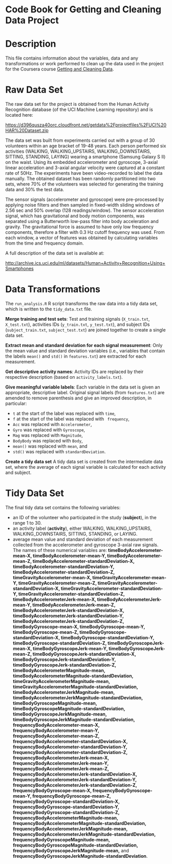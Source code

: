 Code Book for Getting and Cleaning Data Project  ==========================================# Description This file contains information about the variables, data and any transformations or work performed to clean up the data used in the project for the Coursera course [Getting and Cleaning Data](https://www.coursera.org/course/getdata).# Raw Data SetThe raw data set for the project is obtained from the Human Activity Recognition database (of the UCI Machine Learning repository) and is located here: https://d396qusza40orc.cloudfront.net/getdata%2Fprojectfiles%2FUCI%20HAR%20Dataset.zipThe data set was built from experiments carried out with a group of 30 volunteers within an age bracket of 19-48 years. Each person performed six activities (WALKING, WALKING_UPSTAIRS, WALKING_DOWNSTAIRS, SITTING, STANDING, LAYING) wearing a smartphone (Samsung Galaxy S II) on the waist. Using its embedded accelerometer and gyroscope, 3-axial linear acceleration and 3-axial angular velocity were captured at a constant rate of 50Hz. The experiments have been video-recorded to label the data manually. The obtained dataset has been randomly partitioned into two sets, where 70% of the volunteers was selected for generating the training data and 30% the test data.   The sensor signals (accelerometer and gyroscope) were pre-processed by applying noise filters and then sampled in fixed-width sliding windows of 2.56 sec and 50% overlap (128 readings/window). The sensor acceleration signal, which has gravitational and body motion components, was separated using a Butterworth low-pass filter into body acceleration and gravity. The gravitational force is assumed to have only low frequency components, therefore a filter with 0.3 Hz cutoff frequency was used. From each window, a vector of features was obtained by calculating variables from the time and frequency domain.  A full description of the data set is available at: http://archive.ics.uci.edu/ml/datasets/Human+Activity+Recognition+Using+Smartphones# Data TransformationsThe `run_analysis.R` R script transforms the raw data into a tidy data set, which is written to the `tidy_data.txt` file.__Merge training and test sets__:Test and training signals (`X_train.txt`, `X_test.txt`), activities IDs (`y_train.txt`, `y_test.txt`), and subject IDs (`subject_train.txt`, `subject_test.txt`) are joined together to create a single data set. __Extract mean and standard deviation for each signal measurement__:Only the mean value and standard deviation variables (i.e., variables that contain the labels `mean()` and `std()` in `features.txt`) are extracted for each measurement.__Get descriptive activity names__:Activity IDs are replaced by their respective description (based on `activity_labels.txt`).__Give meaningful variable labels__:Each variable in the data set is given an appropriate, descriptive label. Original signal labels (from `features.txt`) are amended to remove parenthesis and give an improved description, in particular:* `t` at the start of the label was replaced with `time`,* `f` at the start of the label was replaced with ` frequency`,* `Acc` was replaced with `Accelerometer`,* `Gyro` was replaced with `Gyroscope`,* `Mag` was replaced with `Magnitude`, * `BodyBody` was replaced with `Body`,* `mean()` was replaced with `mean`, and* `std()` was replaced with `standardDeviation`.__Create a tidy data set__A tidy data set is created from the intermediate data set, where the average of each signal variable is calculated for each activity and subject.# Tidy Data SetThe final tidy data set contains the following variables:* an ID of the volunteer who participated in the study (__subject__), in the range 1 to 30. * an activity label (__activity__), either WALKING, WALKING_UPSTAIRS, WALKING_DOWNSTAIRS, SITTING, STANDING, or LAYING.* average mean value and standard deviation of each measurement collected from the accelerometer and gyroscope 3-axial raw signals. The names of these numerical variables are:__timeBodyAccelerometer-mean-X,timeBodyAccelerometer-mean-Y,timeBodyAccelerometer-mean-Z,timeBodyAccelerometer-standardDeviation-X,timeBodyAccelerometer-standardDeviation-Y,timeBodyAccelerometer-standardDeviation-Z,timeGravityAccelerometer-mean-X,timeGravityAccelerometer-mean-Y,timeGravityAccelerometer-mean-Z,timeGravityAccelerometer-standardDeviation-X,timeGravityAccelerometer-standardDeviation-Y,timeGravityAccelerometer-standardDeviation-Z,timeBodyAccelerometerJerk-mean-X,timeBodyAccelerometerJerk-mean-Y,timeBodyAccelerometerJerk-mean-Z,timeBodyAccelerometerJerk-standardDeviation-X,timeBodyAccelerometerJerk-standardDeviation-Y,timeBodyAccelerometerJerk-standardDeviation-Z,timeBodyGyroscope-mean-X,timeBodyGyroscope-mean-Y,timeBodyGyroscope-mean-Z,timeBodyGyroscope-standardDeviation-X,timeBodyGyroscope-standardDeviation-Y,timeBodyGyroscope-standardDeviation-Z,timeBodyGyroscopeJerk-mean-X,timeBodyGyroscopeJerk-mean-Y,timeBodyGyroscopeJerk-mean-Z,timeBodyGyroscopeJerk-standardDeviation-X,timeBodyGyroscopeJerk-standardDeviation-Y,timeBodyGyroscopeJerk-standardDeviation-Z,timeBodyAccelerometerMagnitude-mean,timeBodyAccelerometerMagnitude-standardDeviation,timeGravityAccelerometerMagnitude-mean,timeGravityAccelerometerMagnitude-standardDeviation,timeBodyAccelerometerJerkMagnitude-mean,timeBodyAccelerometerJerkMagnitude-standardDeviation,timeBodyGyroscopeMagnitude-mean,timeBodyGyroscopeMagnitude-standardDeviation,timeBodyGyroscopeJerkMagnitude-mean,timeBodyGyroscopeJerkMagnitude-standardDeviation,frequencyBodyAccelerometer-mean-X,frequencyBodyAccelerometer-mean-Y,frequencyBodyAccelerometer-mean-Z,frequencyBodyAccelerometer-standardDeviation-X,frequencyBodyAccelerometer-standardDeviation-Y,frequencyBodyAccelerometer-standardDeviation-Z,frequencyBodyAccelerometerJerk-mean-X,frequencyBodyAccelerometerJerk-mean-Y,frequencyBodyAccelerometerJerk-mean-Z,frequencyBodyAccelerometerJerk-standardDeviation-X,frequencyBodyAccelerometerJerk-standardDeviation-Y,frequencyBodyAccelerometerJerk-standardDeviation-Z,frequencyBodyGyroscope-mean-X,frequencyBodyGyroscope-mean-Y,frequencyBodyGyroscope-mean-Z,frequencyBodyGyroscope-standardDeviation-X,frequencyBodyGyroscope-standardDeviation-Y,frequencyBodyGyroscope-standardDeviation-Z,frequencyBodyAccelerometerMagnitude-mean,frequencyBodyAccelerometerMagnitude-standardDeviation,frequencyBodyAccelerometerJerkMagnitude-mean,frequencyBodyAccelerometerJerkMagnitude-standardDeviation,frequencyBodyGyroscopeMagnitude-mean,frequencyBodyGyroscopeMagnitude-standardDeviation,frequencyBodyGyroscopeJerkMagnitude-mean,__and __frequencyBodyGyroscopeJerkMagnitude-standardDeviation__.
